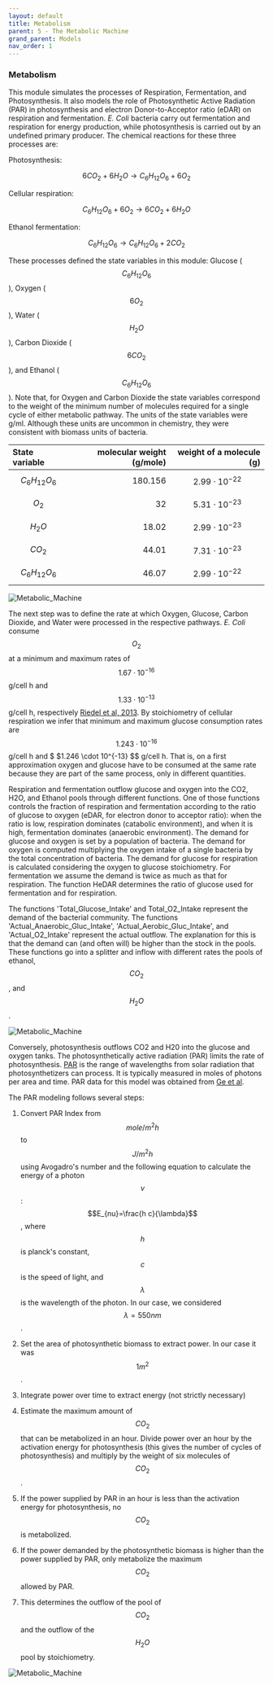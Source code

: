 ```yaml
---
layout: default
title: Metabolism
parent: 5 - The Metabolic Machine
grand_parent: Models
nav_order: 1
---
```


### Metabolism

This module simulates the processes of Respiration, Fermentation, and Photosynthesis. It also models the role of
Photosynthetic Active Radiation (PAR) in photosynthesis and electron Donor-to-Acceptor ratio (eDAR) on 
respiration and fermentation. *E. Coli* bacteria carry out fermentation and respiration for energy production,
while photosynthesis is carried out by an undefined primary producer. The chemical reactions for these three 
processes are:

Photosynthesis:

$$\begin{equation}
6 CO_2 + 6 H_2 O \rightarrow C_6H_{12}O_6 + 6 O_2
\end{equation}$$

Cellular respiration:

$$\begin{equation}
C_6H_{12}O_6 + 6 O_2 \rightarrow 6 CO_2 + 6 H_2 O
\end{equation}$$

Ethanol fermentation:

$$\begin{equation}
C_6H_{12}O_6  \rightarrow C_6H_{12}O_6 + 2 CO_2
\end{equation}$$

These processes defined the state variables in this module: Glucose ($$C_6H_{12}O_6$$), Oxygen ($$6 O_2$$), Water
($$H_2O$$), Carbon Dioxide ($$6 CO_2$$), and Ethanol ($$C_6H_{12}O_6$$). Note that, for Oxygen and Carbon Dioxide
the state variables correspond to the weight of the minimum number of molecules required for a single cycle of 
either metabolic pathway. The units of the state variables were g/ml. Although these units are uncommon
in chemistry, they were consistent with biomass units of bacteria.


|State variable  |molecular weight (g/mole)|weight of a molecule (g)|
|:---------------|----------:|----------:|
|$$C_6H_{12}O_6$$| 180.156   |$$2.99\cdot 10^{-22}$$ |
|$$O_2$$         | 32        |$$5.31\cdot 10^{-23}$$ |
|$$H_2O$$        | 18.02     |$$2.99\cdot 10^{-23}$$ |
|$$CO_2$$        | 44.01     |$$7.31\cdot 10^{-23}$$ |
|$$C_6H_{12}O_6$$| 46.07     |$$2.99\cdot 10^{-22}$$ |



![Metabolic_Machine](../figures/Metabolic_Machine_1.PNG "Courtesy of GoldSim")


The next step was to define the rate at which Oxygen, Glucose, Carbon Dioxide, and Water were processed in the
respective pathways. *E. Coli* consume $$O_2$$ at a minimum and maximum rates of $$1.67 \cdot 10^{-16}$$ g/cell h
and $$1.33\cdot 10^{-13} $$ g/cell h, respectively [Riedel et al, 2013](https://doi.org/10.1128/AEM.00756-13). By 
stoichiometry of cellular respiration we infer that minimum and maximum glucose consumption rates are 
$$1.243 \cdot 10^{-16}$$ g/cell h and $ $1.246 \cdot 10^{-13} $$ g/cell h. That is, on a first approximation
oxygen and glucose have to be consumed at the same rate because they are part of the same process, only in different
quantities.

Respiration and fermentation outflow glucose and oxygen into the CO2, H2O, and Ethanol pools through 
different functions. One of those functions controls the fraction of respiration and fermentation according
 to the ratio of glucose to oxygen (eDAR, for electron donor to acceptor ratio): when the ratio is low, 
respiration dominates (catabolic environment), and when it is high, fermentation dominates (anaerobic 
environment). The demand for glucose and oxygen is set by a population of bacteria.
The demand for oxygen is computed multiplying the oxygen intake of a single bacteria by the total concentration
of bacteria. The demand for glucose for respiration is calculated considering the oxygen to glucose stoichiometry.
For fermentation we assume the demand is twice as much as that for respiration. The function HeDAR determines the
ratio of glucose used for fermentation and for respiration.

The functions 'Total_Glucose_Intake' and Total_O2_Intake represent the demand of the bacterial community. The functions
'Actual_Anaerobic_Gluc_Intake', 'Actual_Aerobic_Gluc_Intake', and 'Actual_O2_Intake' represent the
actual outflow. The explanation for this is that the demand can (and often will) be higher than the
stock in the pools. These functions go into a splitter and inflow with different rates the pools
of ethanol, $$CO_2$$, and $$H_2O$$. 


![Metabolic_Machine](../figures/Metabolic_Machine_2.PNG "Courtesy of GoldSim")


Conversely, photosynthesis outflows CO2 and H20 into the glucose and oxygen tanks. 
The photosynthetically active radiation (PAR) limits the rate of photosynthesis. 
[PAR](https://en.wikipedia.org/wiki/Photosynthetically_active_radiation) is the range of wavelengths 
from solar radiation that photosynthetizers can process. It is typically measured in moles of photons 
per area and time. PAR data for this model was obtained from [Ge et al](https://doi.org/10.1007/s00704-010-0368-6).

The PAR modeling follows several steps:

1. Convert PAR Index from $$mole/m^2 h$$ to $$J/m^2 h$$ using Avogadro's number and the following equation 
to calculate the energy of a photon $$\nu$$: $$E_{nu}=\frac{h c}{\lambda}$$, where $$h$$ is planck's constant, $$c$$ is 
the speed of light, and $$\lambda$$ is the wavelength of the photon. In our case, we considered $$\lambda=550 nm$$.

2. Set the area of photosynthetic biomass to extract power. In our case it was $$1 m^2$$.

3. Integrate power over time to extract energy (not strictly necessary)

4. Estimate the maximum amount of $$CO_2$$ that can be metabolized in an hour. Divide power over an hour by
the activation energy for photosynthesis (this gives the number of cycles of photosynthesis)
 and multiply by the weight of six molecules of $$CO_2$$.

5. If the power supplied by PAR in an hour is less than the activation energy for photosynthesis, no $$CO_2$$ is metabolized.

6. If the power demanded by the photosynthetic biomass is higher than the power supplied by PAR, only metabolize the maximum
$$CO_2$$ allowed by PAR.

7. This determines the outflow of the pool of $$CO_2$$ and the outflow of the $$H_2O$$ pool by stoichiometry.

![Metabolic_Machine](../figures/Metabolic_Machine_3.PNG "Courtesy of GoldSim")


